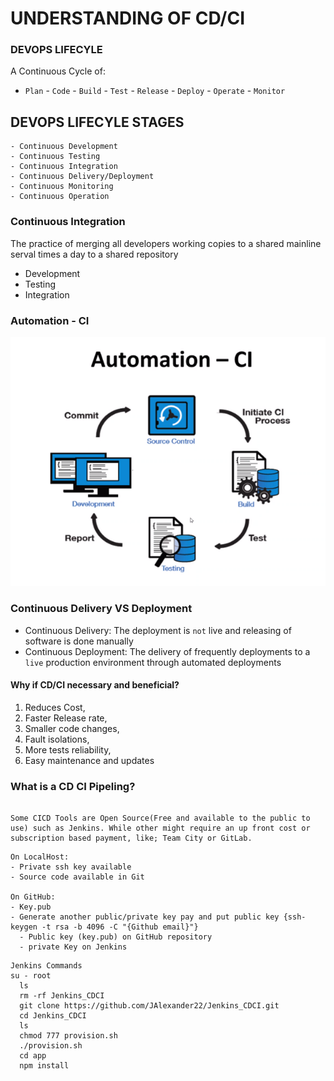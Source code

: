 # UNDERSTANDING OF CD/CI

### DEVOPS LIFECYLE
A Continuous Cycle of:
- `Plan` - `Code` - `Build` - `Test` - `Release` - `Deploy` - `Operate` - `Monitor`

## DEVOPS LIFECYLE STAGES
```
- Continuous Development
- Continuous Testing
- Continuous Integration
- Continuous Delivery/Deployment
- Continuous Monitoring
- Continuous Operation
```


### Continuous Integration
The practice of merging all developers working copies to a shared mainline serval times a day to a shared repository
- Development
- Testing
- Integration

### Automation - CI
![](img/Automation-CI.png)


### Continuous Delivery VS Deployment
- Continuous Delivery: The deployment is `not` live and releasing of software is done manually
- Continuous Deployment: The delivery of frequently deployments to a `live` production environment through automated deployments

#### Why if CD/CI necessary and beneficial?
1. Reduces Cost,
2. Faster Release rate,
3. Smaller code changes,
4. Fault isolations,
5. More tests reliability,
6. Easy maintenance and updates


### What is a CD CI Pipeling?
``` A CD/CD pipeline main purpose is for the automation and integration, testing and deploying software to a production environment. It initialize of code builds, automates testing and automates deployments, which time effective and decreases human errors in testing and deploying as  well as outputs any stages failures.

Some CICD Tools are Open Source(Free and available to the public to use) such as Jenkins. While other might require an up front cost or subscription based payment, like; Team City or GitLab.
```

```
On LocalHost:
- Private ssh key available
- Source code available in Git

On GitHub:
- Key.pub
- Generate another public/private key pay and put public key {ssh-keygen -t rsa -b 4096 -C "{Github email}"}
  - Public key (key.pub) on GitHub repository
  - private Key on Jenkins
```

```
Jenkins Commands
su - root
  ls
  rm -rf Jenkins_CDCI
  git clone https://github.com/JAlexander22/Jenkins_CDCI.git
  cd Jenkins_CDCI
  ls
  chmod 777 provision.sh
  ./provision.sh
  cd app
  npm install
  ```
